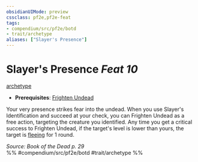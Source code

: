 ```yaml
---
obsidianUIMode: preview
cssclass: pf2e,pf2e-feat
tags:
- compendium/src/pf2e/botd
- trait/archetype
aliases: ["Slayer's Presence"]
---
```

# Slayer's Presence  *Feat 10*  
[archetype](rules/traits/archetype.md "Archetype Feat Trait")  

- **Prerequisites**: [Frighten Undead](compendium/feats/frighten-undead-botd.md)

Your very presence strikes fear into the undead. When you use Slayer's Identification and succeed at your check, you can Frighten Undead as a free action, targeting the creature you identified. Any time you get a critical success to Frighten Undead, if the target's level is lower than yours, the target is [fleeing](rules/conditions.md#Fleeing) for 1 round.

*Source: Book of the Dead p. 29*  
%% #compendium/src/pf2e/botd #trait/archetype %%